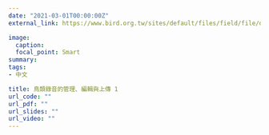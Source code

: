 ```yaml
---
date: "2021-03-01T00:00:00Z"
external_link: https://www.bird.org.tw/sites/default/files/field/file/download/%E4%B8%AD%E8%8F%AF%E9%B3%A5%E6%9C%83%E9%A3%9B%E7%BE%BD%E5%AD%A3%E5%88%8A%202021%E5%B9%B4%20300%E6%9C%9F.pdf#page=38

image:
  caption: 
  focal_point: Smart
summary: 
tags:
- 中文

title: 鳥類錄音的管理、編輯與上傳 1
url_code: ""
url_pdf: ""
url_slides: ""
url_video: ""
---
```

